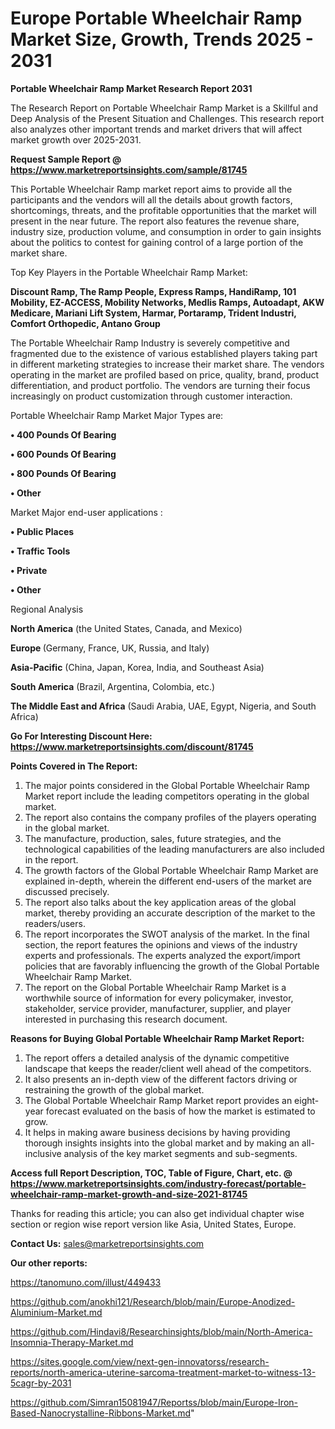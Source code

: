  # Europe Portable Wheelchair Ramp Market Size, Growth, Trends 2025 - 2031

<strong>Portable Wheelchair Ramp Market Research Report 2031</strong>

The Research Report on Portable Wheelchair Ramp Market is a Skillful and Deep Analysis of the Present Situation and Challenges. This research report also analyzes other important trends and market drivers that will affect market growth over 2025-2031.

<strong>Request Sample Report @ <a href=https://www.marketreportsinsights.com/sample/81745>https://www.marketreportsinsights.com/sample/81745</a></strong>

This Portable Wheelchair Ramp market report aims to provide all the participants and the vendors will all the details about growth factors, shortcomings, threats, and the profitable opportunities that the market will present in the near future. The report also features the revenue share, industry size, production volume, and consumption in order to gain insights about the politics to contest for gaining control of a large portion of the market share.

Top Key Players in the Portable Wheelchair Ramp Market:

<strong>Discount Ramp, The Ramp People, Express Ramps, HandiRamp, 101 Mobility, EZ-ACCESS, Mobility Networks, Medlis Ramps, Autoadapt, AKW Medicare, Mariani Lift System, Harmar, Portaramp, Trident Industri, Comfort Orthopedic, Antano Group</strong>

The Portable Wheelchair Ramp Industry is severely competitive and fragmented due to the existence of various established players taking part in different marketing strategies to increase their market share. The vendors operating in the market are profiled based on price, quality, brand, product differentiation, and product portfolio. The vendors are turning their focus increasingly on product customization through customer interaction.

Portable Wheelchair Ramp Market Major Types are:

<strong>• 400 Pounds Of Bearing

• 600 Pounds Of Bearing

• 800 Pounds Of Bearing

• Other</strong>

Market Major end-user applications :

<strong>• Public Places

• Traffic Tools

• Private

• Other</strong>

Regional Analysis

</u><strong><b>North America</b></strong> (the United States, Canada, and Mexico)

<strong><b>Europe </b></strong>(Germany, France, UK, Russia, and Italy)

<strong><b>Asia-Pacific</b></strong> (China, Japan, Korea, India, and Southeast Asia)

<strong><b>South America</b></strong> (Brazil, Argentina, Colombia, etc.)

<strong><b>The Middle East and Africa</b></strong> (Saudi Arabia, UAE, Egypt, Nigeria, and South Africa)

<strong>Go For Interesting Discount Here: <a href=https://www.marketreportsinsights.com/discount/81745>https://www.marketreportsinsights.com/discount/81745</a></strong>

<strong>Points Covered in The Report:</strong>
<ol>
  <li>The major points considered in the Global Portable Wheelchair Ramp Market report include the leading competitors operating in the global market.</li>
  <li>The report also contains the company profiles of the players operating in the global market.</li>
  <li>The manufacture, production, sales, future strategies, and the technological capabilities of the leading manufacturers are also included in the report.</li>
  <li>The growth factors of the Global Portable Wheelchair Ramp Market are explained in-depth, wherein the different end-users of the market are discussed precisely.</li>
  <li>The report also talks about the key application areas of the global market, thereby providing an accurate description of the market to the readers/users.</li>
  <li>The report incorporates the SWOT analysis of the market. In the final section, the report features the opinions and views of the industry experts and professionals. The experts analyzed the export/import policies that are favorably influencing the growth of the Global Portable Wheelchair Ramp Market.</li>
  <li>The report on the Global Portable Wheelchair Ramp Market is a worthwhile source of information for every policymaker, investor, stakeholder, service provider, manufacturer, supplier, and player interested in purchasing this research document.</li>
</ol>
<strong>Reasons for Buying Global Portable Wheelchair Ramp Market Report:</strong>

<ol>
  <li>The report offers a detailed analysis of the dynamic competitive landscape that keeps the reader/client well ahead of the competitors.</li>
  <li>It also presents an in-depth view of the different factors driving or restraining the growth of the global market.</li>
  <li>The Global Portable Wheelchair Ramp Market report provides an eight-year forecast evaluated on the basis of how the market is estimated to grow.</li>
  <li>It helps in making aware business decisions by having providing thorough insights insights into the global market and by making an all-inclusive analysis of the key market segments and sub-segments.</li>
</ol>
<strong>Access full Report Description, TOC, Table of Figure, Chart, etc. @ <a href=https://www.marketreportsinsights.com/industry-forecast/portable-wheelchair-ramp-market-growth-and-size-2021-81745>https://www.marketreportsinsights.com/industry-forecast/portable-wheelchair-ramp-market-growth-and-size-2021-81745</a></strong>


Thanks for reading this article; you can also get individual chapter wise section or region wise report version like Asia, United States, Europe.

<strong>Contact Us:</strong>
sales@marketreportsinsights.com

<strong>Our other reports:</strong>

<a href=https://tanomuno.com/illust/449433>https://tanomuno.com/illust/449433</a>

<a href=https://github.com/anokhi121/Research/blob/main/Europe-Anodized-Aluminium-Market.md>https://github.com/anokhi121/Research/blob/main/Europe-Anodized-Aluminium-Market.md</a>

<a href=https://github.com/Hindavi8/Researchinsights/blob/main/North-America-Insomnia-Therapy-Market.md>https://github.com/Hindavi8/Researchinsights/blob/main/North-America-Insomnia-Therapy-Market.md</a>

<a href=https://sites.google.com/view/next-gen-innovatorss/research-reports/north-america-uterine-sarcoma-treatment-market-to-witness-13-5cagr-by-2031>https://sites.google.com/view/next-gen-innovatorss/research-reports/north-america-uterine-sarcoma-treatment-market-to-witness-13-5cagr-by-2031</a>

<a href=https://github.com/Simran15081947/Reportss/blob/main/Europe-Iron-Based-Nanocrystalline-Ribbons-Market.md>https://github.com/Simran15081947/Reportss/blob/main/Europe-Iron-Based-Nanocrystalline-Ribbons-Market.md</a>"
